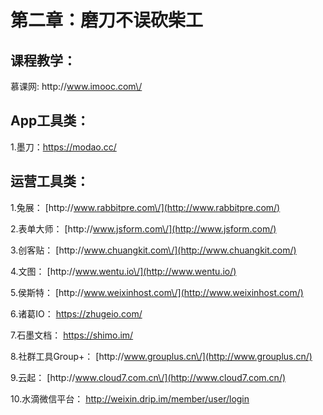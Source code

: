# 第二章：磨刀不误砍柴工

## 课程教学：

慕课网: http:\/\/www.imooc.com\/



## App工具类：

1.墨刀：[https:\/\/modao.cc\/](https://modao.cc/)

## 运营工具类：

1.兔展： [http:\/\/www.rabbitpre.com\/](http://www.rabbitpre.com/)

2.表单大师： [http:\/\/www.jsform.com\/](http://www.jsform.com/)

3.创客贴： [http:\/\/www.chuangkit.com\/](http://www.chuangkit.com/)

4.文图： [http:\/\/www.wentu.io\/](http://www.wentu.io/)

5.侯斯特： [http:\/\/www.weixinhost.com\/](http://www.weixinhost.com/)

6.诸葛IO： [https:\/\/zhugeio.com\/](https://zhugeio.com/)

7.石墨文档： [https:\/\/shimo.im\/](https://shimo.im/)

8.社群工具Group+： [http:\/\/www.grouplus.cn\/](http://www.grouplus.cn/)

9.云起： [http:\/\/www.cloud7.com.cn\/](http://www.cloud7.com.cn/)

10.水滴微信平台： [http:\/\/weixin.drip.im\/member\/user\/login](http://weixin.drip.im/member/user/login)

